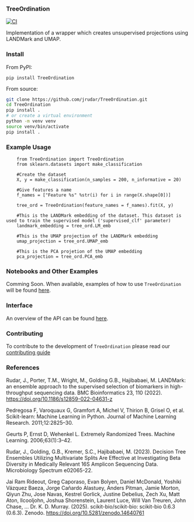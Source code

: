### TreeOrdination
[![CI](https://github.com/jrudar/TreeOrdination/actions/workflows/ci.yml/badge.svg)](https://github.com/jrudar/TreeOrdination/actions/workflows/ci.yml)

Implementation of a wrapper which creates unsupervised projections using LANDMark and UMAP.
    
### Install
From PyPI:

```
pip install TreeOrdination
```

From source:

```bash
git clone https://github.com/jrudar/TreeOrdination.git
cd TreeOrdination
pip install .
# or create a virtual environment
python -m venv venv
source venv/bin/activate
pip install .
```
            
### Example Usage
        from TreeOrdination import TreeOrdination
        from sklearn.datasets import make_classification
        
        #Create the dataset
        X, y = make_classification(n_samples = 200, n_informative = 20)
        
        #Give features a name
        f_names = ["Feature %s" %str(i) for i in range(X.shape[0])]
        
        tree_ord = TreeOrdination(feature_names = f_names).fit(X, y)

        #This is the LANDMark embedding of the dataset. This dataset is used to train the supervised model ('supervised_clf' parameter)
        landmark_embedding = tree_ord.LM_emb
        
        #This is the UMAP projection of the LANDMark embedding
        umap_projection = tree_ord.UMAP_emb
        
        #This is the PCA projetion of the UMAP embedding
        pca_projection = tree_ord.PCA_emb     

### Notebooks and Other Examples
Comming Soon.
When available, examples of how to use `TreeOrdination` will be found [here](notebooks/README.md).

### Interface
An overview of the API can be found [here](docs/API.md).

### Contributing
To contribute to the development of `TreeOrdination` please read our [contributing guide](docs/CONTRIBUTING.md)

### References

Rudar, J., Porter, T.M., Wright, M., Golding G.B., Hajibabaei, M. LANDMark: an ensemble 
approach to the supervised selection of biomarkers in high-throughput sequencing data. 
BMC Bioinformatics 23, 110 (2022). https://doi.org/10.1186/s12859-022-04631-z

Pedregosa F, Varoquaux G, Gramfort A, Michel V, Thirion B, Grisel O, et al. Scikit-learn: 
Machine Learning in Python. Journal of Machine Learning Research. 2011;12:2825–30. 
   
Geurts P, Ernst D, Wehenkel L. Extremely Randomized Trees. Machine Learning. 2006;63(1):3–42.
    
Rudar, J., Golding, G.B., Kremer, S.C., Hajibabaei, M. (2023). Decision Tree Ensembles Utilizing 
Multivariate Splits Are Effective at Investigating Beta Diversity in Medically Relevant 16S Amplicon 
Sequencing Data. Microbiology Spectrum e02065-22.

Jai Ram Rideout, Greg Caporaso, Evan Bolyen, Daniel McDonald, Yoshiki Vázquez Baeza, Jorge Cañardo
Alastuey, Anders Pitman, Jamie Morton, Qiyun Zhu, Jose Navas, Kestrel Gorlick, Justine Debelius, 
Zech Xu, Matt Aton, llcooljohn, Joshua Shorenstein, Laurent Luce, Will Van Treuren, John Chase, 
… Dr. K. D. Murray. (2025). scikit-bio/scikit-bio: scikit-bio 0.6.3 (0.6.3). 
Zenodo. https://doi.org/10.5281/zenodo.14640761

